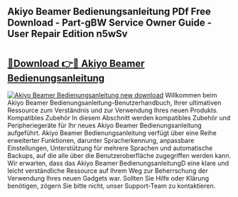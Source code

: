 ## Akiyo Beamer Bedienungsanleitung PDf Free Download - Part-gBW Service Owner Guide - User Repair Edition n5wSv

# <h2><a href="http://df4mdt.blite.top/?on=Akiyo+Beamer+Bedienungsanleitung">🔗Download 👉🔴 Akiyo Beamer Bedienungsanleitung</a></h2>

[![Akiyo Beamer Bedienungsanleitung new download](https://i.imgur.com/lujVjoI.png)](http://df4mdt.blite.top/?on=Akiyo+Beamer+Bedienungsanleitung)
Willkommen beim Akiyo Beamer Bedienungsanleitung-Benutzerhandbuch, Ihrer ultimativen Ressource zum Verständnis und zur Verwendung Ihres neuen Produkts. Kompatibles Zubehör In diesem Abschnitt werden kompatibles Zubehör und Peripheriegeräte für Ihr neues Akiyo Beamer Bedienungsanleitung aufgeführt. Akiyo Beamer Bedienungsanleitung verfügt über eine Reihe erweiterter Funktionen, darunter Spracherkennung, anpassbare Einstellungen, Unterstützung für mehrere Sprachen und automatische Backups, auf die alle über die Benutzeroberfläche zugegriffen werden kann. Wir erwarten, dass das Akiyo Beamer BedienungsanleitungD eine klare und leicht verständliche Ressource auf Ihrem Weg zur Beherrschung der Verwendung Ihres neuen Gadgets war. Sollten Sie Hilfe oder Klärung benötigen, zögern Sie bitte nicht, unser Support-Team zu kontaktieren.
